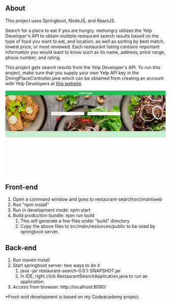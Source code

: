 ## About
This project uses Springboot, NodeJS, and ReactJS. 

Search for a place to eat if you are hungry. mehungry utilizes the Yelp Developer's API to obtain multiple restaurant search 
results based on the type of food you want to eat, and location, as well as sorting by best match, lowest price, or most reviewed. 
Each restaurant listing contains important information you would want to know such as its name, address, price range, 
phone number, and rating. 

This project gets search results from the Yelp Developer's API. To run this project, make sure that you supply your own Yelp API key in the DiningPlaceController.java which can be obtained from creating an account with Yelp Developers at [this website](https://www.yelp.com/developers).

![](mehungry_web_demo.gif)

## Front-end
1. Open a command window and goes to restaurant-search\src\main\web
2. Run "npm install"
3. Run in development mode: npm start
4. Build production bundle: npm run build     
    1. This will generate a few files under "build" directory
    2. Copy the above files to src/main/resources/public to be used by springboot server.

## Back-end
1. Run maven install
2. Start springboot server: two ways to do it
    1. java -jar restaurant-search-0.0.1-SNAPSHOT.jar
    2. In IDE, right click RestaurantSearchApplication.java to run as application.
3. Access from browser: http://localhost:8080/

*Front-end development is based on my Codeacademy project.
